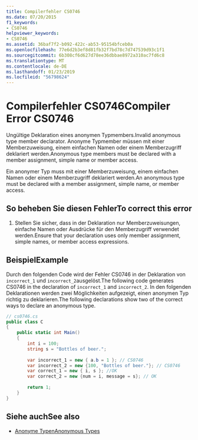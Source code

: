 ```yaml
---
title: Compilerfehler CS0746
ms.date: 07/20/2015
f1_keywords:
- CS0746
helpviewer_keywords:
- CS0746
ms.assetid: 36baf7f2-b092-422c-ab53-95154bfceb0a
ms.openlocfilehash: 77e6d2b3ef8d81fb32f7bd78c7d747539d93c1f1
ms.sourcegitcommit: 6b308cf6d627d78ee36dbbae8972a310ac7fd6c8
ms.translationtype: MT
ms.contentlocale: de-DE
ms.lasthandoff: 01/23/2019
ms.locfileid: "56798624"
---
```

# <a name="compiler-error-cs0746"></a><span data-ttu-id="0ca0f-102">Compilerfehler CS0746</span><span class="sxs-lookup"><span data-stu-id="0ca0f-102">Compiler Error CS0746</span></span>
<span data-ttu-id="0ca0f-103">Ungültige Deklaration eines anonymen Typmembers.</span><span class="sxs-lookup"><span data-stu-id="0ca0f-103">Invalid anonymous type member declarator.</span></span> <span data-ttu-id="0ca0f-104">Anonyme Typmember müssen mit einer Memberzuweisung, einem einfachen Namen oder einem Memberzugriff deklariert werden.</span><span class="sxs-lookup"><span data-stu-id="0ca0f-104">Anonymous type members must be declared with a member assignment, simple name or member access.</span></span>  
  
 <span data-ttu-id="0ca0f-105">Ein anonymer Typ muss mit einer Memberzuweisung, einem einfachen Namen oder einem Memberzugriff deklariert werden.</span><span class="sxs-lookup"><span data-stu-id="0ca0f-105">An anonymous type must be declared with a member assignment, simple name, or member access.</span></span>  
  
## <a name="to-correct-this-error"></a><span data-ttu-id="0ca0f-106">So beheben Sie diesen Fehler</span><span class="sxs-lookup"><span data-stu-id="0ca0f-106">To correct this error</span></span>  
  
1.  <span data-ttu-id="0ca0f-107">Stellen Sie sicher, dass in der Deklaration nur Memberzuweisungen, einfache Namen oder Ausdrücke für den Memberzugriff verwendet werden.</span><span class="sxs-lookup"><span data-stu-id="0ca0f-107">Ensure that your declaration uses only member assignment, simple names, or member access expressions.</span></span>  
  
## <a name="example"></a><span data-ttu-id="0ca0f-108">Beispiel</span><span class="sxs-lookup"><span data-stu-id="0ca0f-108">Example</span></span>  
 <span data-ttu-id="0ca0f-109">Durch den folgenden Code wird der Fehler CS0746 in der Deklaration von `incorrect_1` und `incorrect_2`ausgelöst.</span><span class="sxs-lookup"><span data-stu-id="0ca0f-109">The following code generates CS0746 in the declaration of `incorrect_1` and `incorrect_2`.</span></span> <span data-ttu-id="0ca0f-110">In den folgenden Deklarationen werden zwei Möglichkeiten aufgezeigt, einen anonymen Typ richtig zu deklarieren.</span><span class="sxs-lookup"><span data-stu-id="0ca0f-110">The following declarations show two of the correct ways to declare an anonymous type.</span></span>  
  
```csharp  
// cs0746.cs  
public class C  
{  
    public static int Main()  
    {  
        int i = 100;  
        string s = "Bottles of beer.";  
  
        var incorrect_1 = new { a.b = 1 }; // CS0746   
        var incorrect_2 = new {100, "Bottles of beer."}; // CS0746  
        var correct_1 = new { i, s }; //OK  
        var correct_2 = new {num = i, message = s}; // OK  
  
        return 1;  
    }  
}  
```  
  
## <a name="see-also"></a><span data-ttu-id="0ca0f-111">Siehe auch</span><span class="sxs-lookup"><span data-stu-id="0ca0f-111">See also</span></span>

- [<span data-ttu-id="0ca0f-112">Anonyme Typen</span><span class="sxs-lookup"><span data-stu-id="0ca0f-112">Anonymous Types</span></span>](../../csharp/programming-guide/classes-and-structs/anonymous-types.md)
